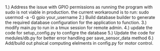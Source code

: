 1.) Address the issue with GPIO permissions as running the program with sudo is not viable in production. the current workaround is to run: sudo usermod -a -G gpio your_username
2.) Build database builder to generate the required database configuration for the application to function.
3.) modify main.py to run in a tmux session for remote admin. 
4.) update the code for setup_config.py to configre the database 
5.) Update the code for medules/db.py for better error handling per save_sensor_data method 
6.) Add/build out phsical computing elelments in config.py for motor control.  